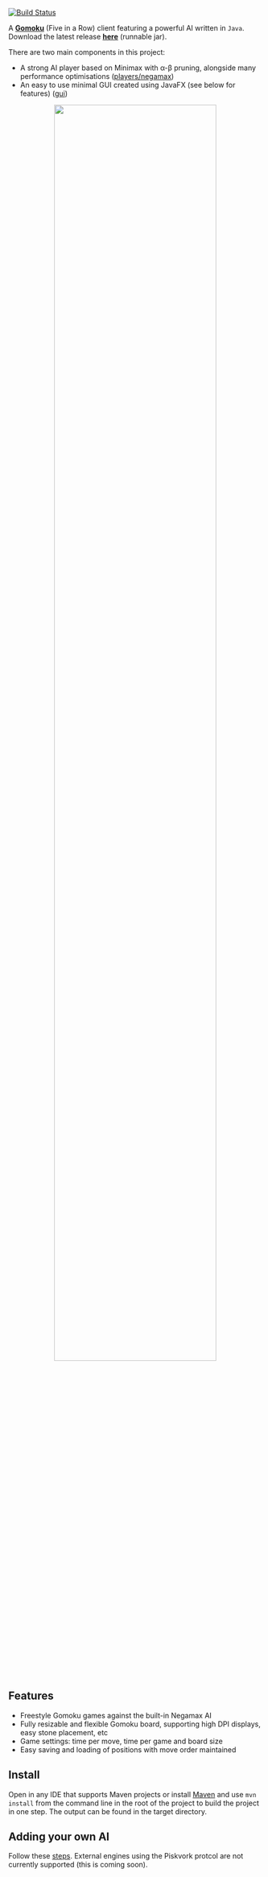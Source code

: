 [![Build Status](https://travis-ci.org/haslam22/gomoku.svg?branch=master)](https://travis-ci.org/haslam22/gomoku)

A [**Gomoku**](https://en.wikipedia.org/wiki/Gomoku) (Five in a Row) client featuring a powerful AI written in `Java`. Download the latest release [**here**](https://github.com/haslam22/gomoku/releases) (runnable jar).

There are two main components in this project:

* A strong AI player based on Minimax with α-β pruning, alongside many performance optimisations ([players/negamax](src/main/java/players/negamax))
* An easy to use minimal GUI created using JavaFX (see below for features) ([gui](src/main/java/gui))

<p align="center"><img width="80%" src="http://i.imgur.com/XRh8hDB.png" /></p>

## Features
- Freestyle Gomoku games against the built-in Negamax AI
- Fully resizable and flexible Gomoku board, supporting high DPI displays, easy stone placement, etc
- Game settings: time per move, time per game and board size
- Easy saving and loading of positions with move order maintained

## Install
Open in any IDE that supports Maven projects or install [Maven](https://maven.apache.org/download.cgi) and use `mvn install` from the command line in the root of the project to build the project in one step. The output can be found in the target directory.

## Adding your own AI
Follow these [steps](https://github.com/haslam22/gomoku/wiki/Adding-your-own-AI). External engines using the Piskvork protcol are not currently supported (this is coming soon). 
